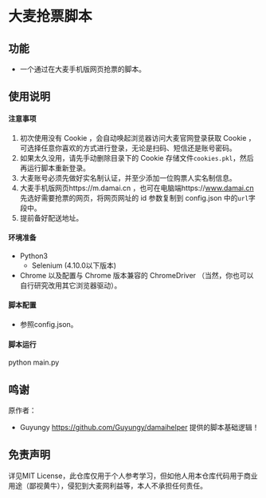 # 大麦抢票脚本

## 功能
- 一个通过在大麦手机版网页抢票的脚本。

## 使用说明

#### 注意事项
1. 初次使用没有 Cookie ，会自动唤起浏览器访问大麦官网登录获取 Cookie ，可选择任意你喜欢的方式进行登录，无论是扫码、短信还是账号密码。
2. 如果太久没用，请先手动删除目录下的 Cookie 存储文件`cookies.pkl`，然后再运行脚本重新登录。
3. 大麦账号必须先做好实名制认证，并至少添加一位购票人实名制信息。
4. 大麦手机版网页https://m.damai.cn ，也可在电脑端https://www.damai.cn 先选好需要抢票的网页，将网页网址的 id 参数复制到 config.json 中的`url`字段中。
5. 提前备好配送地址。
   
#### 环境准备
- Python3
    - Selenium (4.10.0以下版本)
- Chrome 以及配置与 Chrome 版本兼容的 ChromeDriver （当然，你也可以自行研究改用其它浏览器驱动）。

#### 脚本配置
- 参照config.json。

#### 脚本运行
python main.py



## 鸣谢
原作者：
- Guyungy https://github.com/Guyungy/damaihelper 提供的脚本基础逻辑！

## 免责声明
详见MIT License，此仓库仅用于个人参考学习，但如他人用本仓库代码用于商业用途（鄙视黄牛），侵犯到大麦网利益等，本人不承担任何责任。
